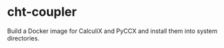 # cht-coupler

Build a Docker image for CalculiX and PyCCX and install them
into system directories.